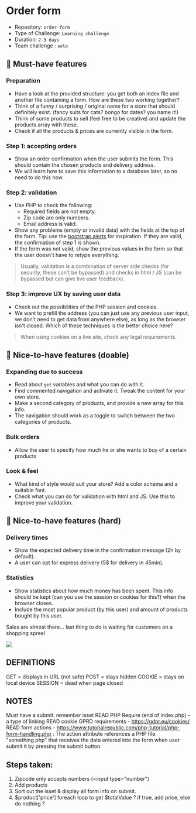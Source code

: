 # Order form

- Repository: `order-form`
- Type of Challenge: `Learning challenge`
- Duration: `2-3 days`
- Team challenge : `solo`

## 🌱 Must-have features

### Preparation
- Have a look at the provided structure: you get both an index file and another file containing a form. How are these two working together?
- Think of a funny / surprising / original name for a store that should definitely exist. (fancy suits for cats? bongo for dates? you name it!)
- Think of some products to sell (feel free to be creative) and update the products array with these.
- Check if all the products & prices are currently visible in the form.

### Step 1: accepting orders
- Show an order confirmation when the user submits the form. This should contain the chosen products and delivery address.
- We will learn how to save this information to a database later, so no need to do this now.

### Step 2: validation
- Use PHP to check the following:
    - Required fields are not empty.
    - Zip code are only numbers.
    - Email address is valid.
- Show any problems (empty or invalid data) with the fields at the top of the form. Tip: use the [bootstrap alerts](https://getbootstrap.com/docs/4.0/components/alerts/) for inspiration. If they are valid, the confirmation of step 1 is shown.
- If the form was not valid, show the previous values in the form so that the user doesn't have to retype everything.

> Usually, validation is a combination of server side checks (for security, these can't be bypassed) and checks in html / JS (can be bypassed but can give live user feedback).

### Step 3: improve UX by saving user data
- Check out the possibilities of the PHP session and cookies.
- We want to prefill the address (you can just use any previous user input, we don't need to get data from anywhere else), as long as the browser isn't closed. Which of these techniques is the better choice here?

> When using cookies on a live site, check any legal requirements.

## 🌼 Nice-to-have features (doable)

### Expanding due to success
- Read about `get` variables and what you can do with it.
- Find commented navigation and activate it. Tweak the content for your own store.
- Make a second category of products, and provide a new array for this info.
- The navigation should work as a toggle to switch between the two categories of products.

### Bulk orders
- Allow the user to specify how much he or she wants to buy of a certain products

### Look & feel
- What kind of style would suit your store? Add a color schema and a suitable font.
- Check what you can do for validation with html and JS. Use this to improve your validation.

## 🌳 Nice-to-have features (hard)

### Delivery times
- Show the expected delivery time in the confirmation message (2h by default).
- A user can opt for express delivery (5$ for delivery in 45min).

### Statistics
- Show statistics about how much money has been spent. This info should be kept (can you use the session or cookies for this?) when the browser closes.
- Include the most popular product (by this user) and amount of products bought by this user.

Sales are almost there... last thing to do is waiting for customers on a shopping spree!

![](https://media.giphy.com/media/iJmi4OLkDgO9aZWS1R/giphy.gif)


## DEFINITIONS
GET = displays in URL (not safe)
POST = stays hidden
COOKIE = stays on local device
SESSION = dead when page closed

## NOTES
Must have a submit. remember isset
READ PHP Require (end of index.php) - a type of linking
READ cookie GPRD requirements - https://gdpr.eu/cookies/
READ form actions - https://www.tutorialrepublic.com/php-tutorial/php-form-handling.php : The action attribute references a PHP file "something.php" that receives the data entered into the form when user submit it by pressing the submit button.


## Steps taken:
1. Zipcode only accepts numbers (<input type="number")
2. Add products
3. Sort out the isset & display all form info on submit. 
4. $product['price'] foreach loop to get $totalValue ? if true, add price, else do nothing ?